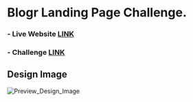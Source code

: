 # Blogr Landing Page Challenge.

### - Live Website [LINK](https://abdraoufx.github.io/frontEndMentor_Challenges/junior/interactive_pricing_component)

### - Challenge [LINK](https://www.frontendmentor.io/solutions/mobile-1st-interactive-pricing-component-with-sass-HJ5YoV2H9)

## Design Image

![Preview_Design_Image](https://res.cloudinary.com/dz209s6jk/image/upload/q_auto:good,w_900/Challenges/pnoljknuewnetbngzmto.jpg "Design Image")
